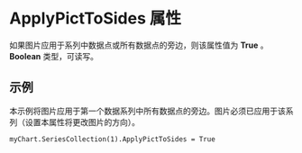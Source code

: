 
# ApplyPictToSides 属性

如果图片应用于系列中数据点或所有数据点的旁边，则该属性值为  **True** 。 **Boolean** 类型，可读写。


## 示例

本示例将图片应用于第一个数据系列中所有数据点的旁边。图片必须已应用于该系列（设置本属性将更改图片的方向）。


```
myChart.SeriesCollection(1).ApplyPictToSides = True
```

